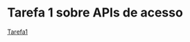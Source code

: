 # Tarefa 1 sobre APIs de acesso
[Tarefa1](https://github.com/gustavopb05/MC536/blob/master/lab02/notebook/lab-logic-model-dbpedia-prof.ipynb)
